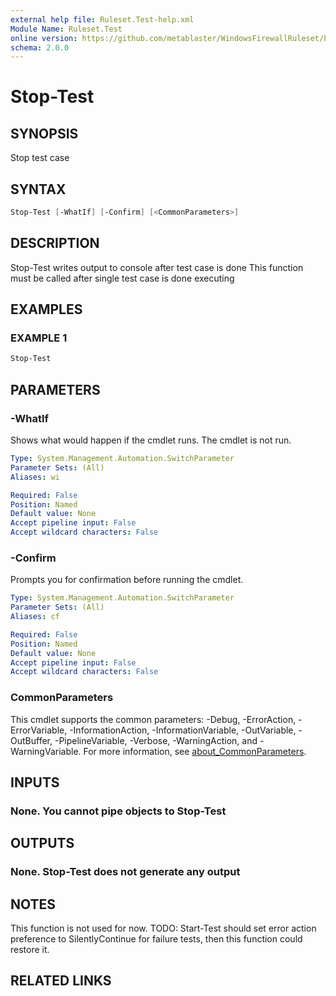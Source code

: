 ```yaml
---
external help file: Ruleset.Test-help.xml
Module Name: Ruleset.Test
online version: https://github.com/metablaster/WindowsFirewallRuleset/blob/master/Modules/Ruleset.Test/Help/en-US/Stop-Test.md
schema: 2.0.0
---
```


# Stop-Test

## SYNOPSIS

Stop test case

## SYNTAX

```powershell
Stop-Test [-WhatIf] [-Confirm] [<CommonParameters>]
```

## DESCRIPTION

Stop-Test writes output to console after test case is done
This function must be called after single test case is done executing

## EXAMPLES

### EXAMPLE 1

```powershell
Stop-Test
```

## PARAMETERS

### -WhatIf

Shows what would happen if the cmdlet runs.
The cmdlet is not run.

```yaml
Type: System.Management.Automation.SwitchParameter
Parameter Sets: (All)
Aliases: wi

Required: False
Position: Named
Default value: None
Accept pipeline input: False
Accept wildcard characters: False
```

### -Confirm

Prompts you for confirmation before running the cmdlet.

```yaml
Type: System.Management.Automation.SwitchParameter
Parameter Sets: (All)
Aliases: cf

Required: False
Position: Named
Default value: None
Accept pipeline input: False
Accept wildcard characters: False
```

### CommonParameters

This cmdlet supports the common parameters: -Debug, -ErrorAction, -ErrorVariable, -InformationAction, -InformationVariable, -OutVariable, -OutBuffer, -PipelineVariable, -Verbose, -WarningAction, and -WarningVariable. For more information, see [about_CommonParameters](http://go.microsoft.com/fwlink/?LinkID=113216).

## INPUTS

### None. You cannot pipe objects to Stop-Test

## OUTPUTS

### None. Stop-Test does not generate any output

## NOTES

This function is not used for now.
TODO: Start-Test should set error action preference to SilentlyContinue for failure tests,
then this function could restore it.

## RELATED LINKS
